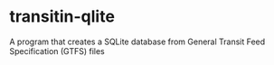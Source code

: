 # transitin-qlite
A program that creates a SQLite database from General Transit Feed Specification (GTFS) files
